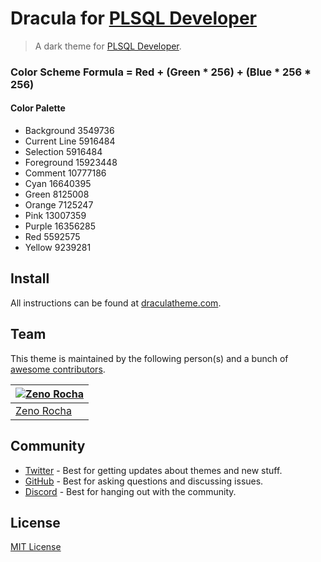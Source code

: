 # Dracula for [PLSQL Developer](https://draculatheme.com)

> A dark theme for [PLSQL Developer](https://draculatheme.com).

<h3>Color Scheme Formula = Red + (Green * 256) + (Blue * 256 * 256)</h3>
<h4>Color Palette</h4>

<ul>
<li>Background 3549736</li>
<li>Current Line 5916484</li>
<li>Selection 5916484</li>
<li>Foreground 15923448</li>
<li>Comment 10777186</li>
<li>Cyan 16640395</li>
<li>Green 8125008</li>
<li>Orange 7125247</li>
<li>Pink 13007359</li>
<li>Purple 16356285</li>
<li>Red 5592575</li>
<li>Yellow 9239281</li>
</ul>

## Install

All instructions can be found at [draculatheme.com](https://draculatheme.com).

## Team

This theme is maintained by the following person(s) and a bunch of [awesome contributors](https://github.com/dracula/foobar/graphs/contributors).

| [![Zeno Rocha](https://github.com/zenorocha.png?size=100)](https://github.com/zenorocha) |
| ---------------------------------------------------------------------------------------- |
| [Zeno Rocha](https://github.com/zenorocha)                                               |

## Community

- [Twitter](https://twitter.com/draculatheme) - Best for getting updates about themes and new stuff.
- [GitHub](https://github.com/dracula/dracula-theme/discussions) - Best for asking questions and discussing issues.
- [Discord](https://draculatheme.com/discord-invite) - Best for hanging out with the community.

## License

[MIT License](./LICENSE)

